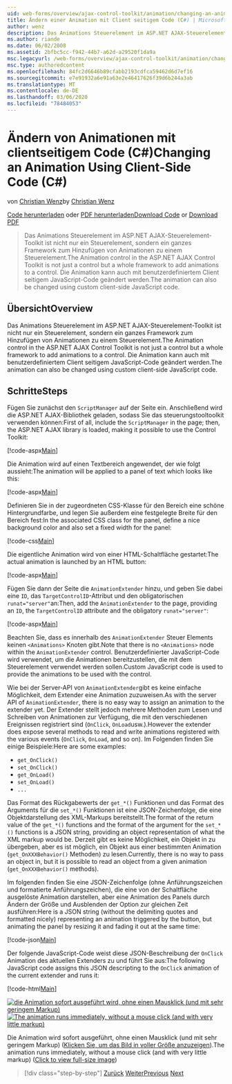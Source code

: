 ```yaml
---
uid: web-forms/overview/ajax-control-toolkit/animation/changing-an-animation-using-client-side-code-cs
title: Ändern einer Animation mit Client seitigem Code (C#) | Microsoft-Dokumentation
author: wenz
description: Das Animations Steuerelement im ASP.NET AJAX-Steuerelement-Toolkit ist nicht nur ein Steuerelement, sondern ein ganzes Framework zum Hinzufügen von Animationen zu einem Steuerelement. Die Animation kann auch...
ms.author: riande
ms.date: 06/02/2008
ms.assetid: 2bfbc5cc-f942-44b7-a62d-a29520f1da9a
msc.legacyurl: /web-forms/overview/ajax-control-toolkit/animation/changing-an-animation-using-client-side-code-cs
msc.type: authoredcontent
ms.openlocfilehash: 84fc2d6646b89cfabb2193cdfca59462d6d7ef16
ms.sourcegitcommit: e7e91932a6e91a63e2e46417626f39d6b244a3ab
ms.translationtype: MT
ms.contentlocale: de-DE
ms.lasthandoff: 03/06/2020
ms.locfileid: "78484053"
---
```

# <a name="changing-an-animation-using-client-side-code-c"></a><span data-ttu-id="ed5a0-104">Ändern von Animationen mit clientseitigem Code (C#)</span><span class="sxs-lookup"><span data-stu-id="ed5a0-104">Changing an Animation Using Client-Side Code (C#)</span></span>

<span data-ttu-id="ed5a0-105">von [Christian Wenz](https://github.com/wenz)</span><span class="sxs-lookup"><span data-stu-id="ed5a0-105">by [Christian Wenz](https://github.com/wenz)</span></span>

<span data-ttu-id="ed5a0-106">[Code herunterladen](https://download.microsoft.com/download/f/9/a/f9a26acd-8df4-4484-8a18-199e4598f411/Animation11.cs.zip) oder [PDF herunterladen](https://download.microsoft.com/download/6/7/1/6718d452-ff89-4d3f-a90e-c74ec2d636a3/animation11CS.pdf)</span><span class="sxs-lookup"><span data-stu-id="ed5a0-106">[Download Code](https://download.microsoft.com/download/f/9/a/f9a26acd-8df4-4484-8a18-199e4598f411/Animation11.cs.zip) or [Download PDF](https://download.microsoft.com/download/6/7/1/6718d452-ff89-4d3f-a90e-c74ec2d636a3/animation11CS.pdf)</span></span>

> <span data-ttu-id="ed5a0-107">Das Animations Steuerelement im ASP.NET AJAX-Steuerelement-Toolkit ist nicht nur ein Steuerelement, sondern ein ganzes Framework zum Hinzufügen von Animationen zu einem Steuerelement.</span><span class="sxs-lookup"><span data-stu-id="ed5a0-107">The Animation control in the ASP.NET AJAX Control Toolkit is not just a control but a whole framework to add animations to a control.</span></span> <span data-ttu-id="ed5a0-108">Die Animation kann auch mit benutzerdefiniertem Client seitigem JavaScript-Code geändert werden.</span><span class="sxs-lookup"><span data-stu-id="ed5a0-108">The animation can also be changed using custom client-side JavaScript code.</span></span>

## <a name="overview"></a><span data-ttu-id="ed5a0-109">Übersicht</span><span class="sxs-lookup"><span data-stu-id="ed5a0-109">Overview</span></span>

<span data-ttu-id="ed5a0-110">Das Animations Steuerelement im ASP.NET AJAX-Steuerelement-Toolkit ist nicht nur ein Steuerelement, sondern ein ganzes Framework zum Hinzufügen von Animationen zu einem Steuerelement.</span><span class="sxs-lookup"><span data-stu-id="ed5a0-110">The Animation control in the ASP.NET AJAX Control Toolkit is not just a control but a whole framework to add animations to a control.</span></span> <span data-ttu-id="ed5a0-111">Die Animation kann auch mit benutzerdefiniertem Client seitigem JavaScript-Code geändert werden.</span><span class="sxs-lookup"><span data-stu-id="ed5a0-111">The animation can also be changed using custom client-side JavaScript code.</span></span>

## <a name="steps"></a><span data-ttu-id="ed5a0-112">Schritte</span><span class="sxs-lookup"><span data-stu-id="ed5a0-112">Steps</span></span>

<span data-ttu-id="ed5a0-113">Fügen Sie zunächst den `ScriptManager` auf der Seite ein. Anschließend wird die ASP.NET AJAX-Bibliothek geladen, sodass Sie das steuerungstooltoolkit verwenden können:</span><span class="sxs-lookup"><span data-stu-id="ed5a0-113">First of all, include the `ScriptManager` in the page; then, the ASP.NET AJAX library is loaded, making it possible to use the Control Toolkit:</span></span>

[!code-aspx[Main](changing-an-animation-using-client-side-code-cs/samples/sample1.aspx)]

<span data-ttu-id="ed5a0-114">Die Animation wird auf einen Textbereich angewendet, der wie folgt aussieht:</span><span class="sxs-lookup"><span data-stu-id="ed5a0-114">The animation will be applied to a panel of text which looks like this:</span></span>

[!code-aspx[Main](changing-an-animation-using-client-side-code-cs/samples/sample2.aspx)]

<span data-ttu-id="ed5a0-115">Definieren Sie in der zugeordneten CSS-Klasse für den Bereich eine schöne Hintergrundfarbe, und legen Sie außerdem eine festgelegte Breite für den Bereich fest:</span><span class="sxs-lookup"><span data-stu-id="ed5a0-115">In the associated CSS class for the panel, define a nice background color and also set a fixed width for the panel:</span></span>

[!code-css[Main](changing-an-animation-using-client-side-code-cs/samples/sample3.css)]

<span data-ttu-id="ed5a0-116">Die eigentliche Animation wird von einer HTML-Schaltfläche gestartet:</span><span class="sxs-lookup"><span data-stu-id="ed5a0-116">The actual animation is launched by an HTML button:</span></span>

[!code-aspx[Main](changing-an-animation-using-client-side-code-cs/samples/sample4.aspx)]

<span data-ttu-id="ed5a0-117">Fügen Sie dann der Seite die `AnimationExtender` hinzu, und geben Sie dabei eine `ID`, das `TargetControlID`-Attribut und den obligatorischen `runat="server"`an:</span><span class="sxs-lookup"><span data-stu-id="ed5a0-117">Then, add the `AnimationExtender` to the page, providing an `ID`, the `TargetControlID` attribute and the obligatory `runat="server"`:</span></span>

[!code-aspx[Main](changing-an-animation-using-client-side-code-cs/samples/sample5.aspx)]

<span data-ttu-id="ed5a0-118">Beachten Sie, dass es innerhalb des `AnimationExtender` Steuer Elements keinen `<Animations>` Knoten gibt.</span><span class="sxs-lookup"><span data-stu-id="ed5a0-118">Note that there is no `<Animations>` node within the `AnimationExtender` control.</span></span> <span data-ttu-id="ed5a0-119">Benutzerdefinierter JavaScript-Code wird verwendet, um die Animationen bereitzustellen, die mit dem Steuerelement verwendet werden sollen.</span><span class="sxs-lookup"><span data-stu-id="ed5a0-119">Custom JavaScript code is used to provide the animations to be used with the control.</span></span>

<span data-ttu-id="ed5a0-120">Wie bei der Server-API von `AnimationExtender`gibt es keine einfache Möglichkeit, dem Extender eine Animation zuzuweisen.</span><span class="sxs-lookup"><span data-stu-id="ed5a0-120">As with the server API of `AnimationExtender`, there is no easy way to assign an animation to the extender yet.</span></span> <span data-ttu-id="ed5a0-121">Der Extender stellt jedoch mehrere Methoden zum Lesen und Schreiben von Animationen zur Verfügung, die mit den verschiedenen Ereignissen registriert sind (`OnClick`, `OnLoad`usw.).</span><span class="sxs-lookup"><span data-stu-id="ed5a0-121">However the extender does expose several methods to read and write animations registered with the various events (`OnClick`, `OnLoad`, and so on).</span></span> <span data-ttu-id="ed5a0-122">Im Folgenden finden Sie einige Beispiele:</span><span class="sxs-lookup"><span data-stu-id="ed5a0-122">Here are some examples:</span></span>

- `get_OnClick()`
- `set_OnClick()`
- `get_OnLoad()`
- `set_OnLoad()`
- `...`

<span data-ttu-id="ed5a0-123">Das Format des Rückgabewerts der `get_*()` Funktionen und das Format des Arguments für die `set_*()` Funktionen ist eine JSON-Zeichenfolge, die eine Objektdarstellung des XML-Markups bereitstellt.</span><span class="sxs-lookup"><span data-stu-id="ed5a0-123">The format of the return value of the `get_*()` functions and the format of the argument for the `set_*()` functions is a JSON string, providing an object representation of what the XML markup would be.</span></span> <span data-ttu-id="ed5a0-124">Derzeit gibt es keine Möglichkeit, ein Objekt in zu übergeben, aber es ist möglich, ein Objekt aus einer bestimmten Animation (`get_OnXXXBehavior()` Methoden) zu lesen.</span><span class="sxs-lookup"><span data-stu-id="ed5a0-124">Currently, there is no way to pass an object in, but it is possible to read an object from a given animation (`get_OnXXXBehavior()` methods).</span></span>

<span data-ttu-id="ed5a0-125">Im folgenden finden Sie eine JSON-Zeichenfolge (ohne Anführungszeichen und formatierte Anführungszeichen), die eine von der Schaltfläche ausgelöste Animation darstellen, aber eine Animation des Panels durch Ändern der Größe und Ausblenden der Option zur gleichen Zeit ausführen:</span><span class="sxs-lookup"><span data-stu-id="ed5a0-125">Here is a JSON string (without the delimiting quotes and formatted nicely) representing an animation triggered by the button, but animating the panel by resizing it and fading it out at the same time:</span></span>

[!code-json[Main](changing-an-animation-using-client-side-code-cs/samples/sample6.json)]

<span data-ttu-id="ed5a0-126">Der folgende JavaScript-Code weist diese JSON-Beschreibung der `OnClick` Animation des aktuellen Extenders zu und führt Sie aus:</span><span class="sxs-lookup"><span data-stu-id="ed5a0-126">The following JavaScript code assigns this JSON descripting to the `OnClick` animation of the current extender and runs it:</span></span>

[!code-html[Main](changing-an-animation-using-client-side-code-cs/samples/sample7.html)]

<span data-ttu-id="ed5a0-127">[![die Animation sofort ausgeführt wird, ohne einen Mausklick (und mit sehr geringem Markup)](changing-an-animation-using-client-side-code-cs/_static/image2.png)](changing-an-animation-using-client-side-code-cs/_static/image1.png)</span><span class="sxs-lookup"><span data-stu-id="ed5a0-127">[![The animation runs immediately, without a mouse click (and with very little markup)](changing-an-animation-using-client-side-code-cs/_static/image2.png)](changing-an-animation-using-client-side-code-cs/_static/image1.png)</span></span>

<span data-ttu-id="ed5a0-128">Die Animation wird sofort ausgeführt, ohne einen Mausklick (und mit sehr geringem Markup) ([Klicken Sie, um das Bild in voller Größe anzuzeigen](changing-an-animation-using-client-side-code-cs/_static/image3.png)).</span><span class="sxs-lookup"><span data-stu-id="ed5a0-128">The animation runs immediately, without a mouse click (and with very little markup) ([Click to view full-size image](changing-an-animation-using-client-side-code-cs/_static/image3.png))</span></span>

> [!div class="step-by-step"]
> <span data-ttu-id="ed5a0-129">[Zurück](executing-animations-using-client-side-code-cs.md)
> [Weiter](animating-an-updatepanel-control-cs.md)</span><span class="sxs-lookup"><span data-stu-id="ed5a0-129">[Previous](executing-animations-using-client-side-code-cs.md)
[Next](animating-an-updatepanel-control-cs.md)</span></span>
